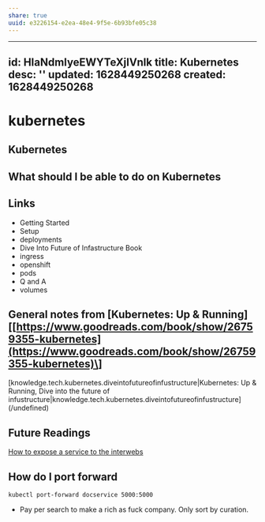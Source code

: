 ```yaml
---
share: true
uuid: e3226154-e2ea-48e4-9f5e-6b93bfe05c38
---
```

---
id: HIaNdmIyeEWYTeXjIVnlk
title: Kubernetes
desc: ''
updated: 1628449250268
created: 1628449250268
---
# kubernetes
Kubernetes
----------

What should I be able to do on Kubernetes
-----------------------------------------

Links
-----

*   Getting Started
*   Setup
*   deployments
*   Dive Into Future of Infastructure Book
*   ingress
*   openshift
*   pods
*   Q and A
*   volumes

General notes from \[Kubernetes: Up & Running\]\[[https://www.goodreads.com/book/show/26759355-kubernetes](https://www.goodreads.com/book/show/26759355-kubernetes)\]
---------------------------------------------------------------------------------------------------------------------------------------------------------------------

\[knowledge.tech.kubernetes.diveintofutureofinfustructure|Kubernetes: Up & Running, Dive into the future of infustructure|knowledge.tech.kubernetes.diveintofutureofinfustructure\](/undefined)

Future Readings
---------------

[How to expose a service to the interwebs](https://kubernetes.io/docs/tutorials/stateless-application/expose-external-ip-address/)

How do I port forward
---------------------

    kubectl port-forward docservice 5000:5000
    

*   Pay per search to make a rich as fuck company. Only sort by curation.
